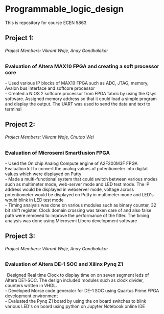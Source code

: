 # Programmable_logic_design
This is repository for course ECEN 5863.

<h2>Project 1:</h2>
<h6>Project Members: Vikrant Waje,
                 Anay Gondhalekar</h6>
<h3>Evaluation of Altera MAX10 FPGA and creating a soft processor core</h3>
- Used various IP blocks of MAX10 FPGA such as ADC, JTAG, memory, Avalon bus interface and softcore processor
<br>- Created a NIOS 2 softcore processor from FPGA fabric by using the Qsys software. Assigned memory address so that it could load a simple program and display the output. The UART was used to send the data and text to terminal

<h2>Project 2:</h2>
<h6>Project Members: Vikrant Waje,
                 Chutao Wei</h6>
<h3>Evaluation of Microsemi Smartfusion FPGA</h3>
- Used the On chip Analog Compute engine of A2F200M3F FPGA Evaluation kit to convert the analog 
values of potentiometer into digital values which were displayed on Putty
<br>- Made a multi-functional system that could switch between various modes such as multimeter mode, 
web-server mode and LED test mode. The IP address would be displayed in webserver mode, voltage across potentiometer would be displayed on Putty in multimeter mode and LED's would blink in LED test mode
<br>- Timing analysis was done on various modules such as binary counter, 32 bit shift register. Clock 
domain crossing was taken care of and also false path were removed to improve the performance of 
the fitter. The timing analysis was done using Microsemi Libero development software

<h2>Project 3:</h2>
<h6>Project Members: Vikrant Waje,
                 Anay Gondhalekar</h6>
<h3>Evaluation of Altera DE-1 SOC and Xilinx Pynq Z1</h3>
-Designed Real time Clock to display time on on seven segment leds of Altera DE1-SOC. The design included modules such as clock divider, counters written in VHDL.
<br>- Developed Morse code generator for DE-1 SOC using Quartus Prime FPGA development environment
<br>- Evaluated the Pynq Z1 board by using the on board switches to blink various LED's on board using 
python on Jupyter Notebook online IDE
